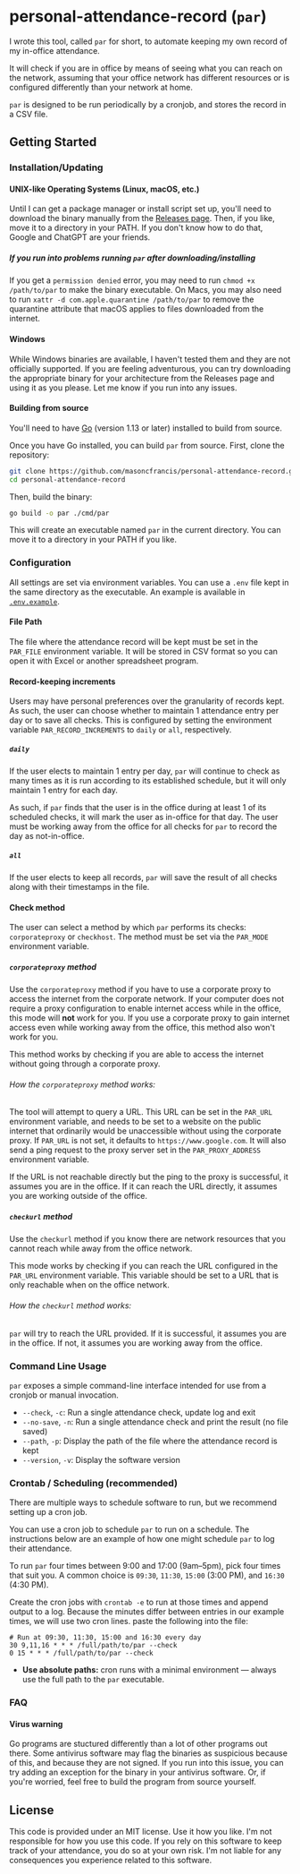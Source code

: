 # personal-attendance-record (`par`)

I wrote this tool, called `par` for short, to automate keeping my own record of my in-office attendance. 

It will check if you are in office by means of seeing what you can reach on the network, assuming that your office network has different resources or is configured differently than your network at home. 

`par` is designed to be run periodically by a cronjob, and stores the record in a CSV file.

## Getting Started

### Installation/Updating

#### UNIX-like Operating Systems (Linux, macOS, etc.)

Until I can get a package manager or install script set up, you'll need to download the binary manually from the [Releases page](https://github.com/masoncfrancis/personal-attendance-record/releases). Then, if you like, move it to a directory in your PATH. If you don't know how to do that, Google and ChatGPT are your friends.

##### If you run into problems running `par` after downloading/installing

If you get a `permission denied` error, you may need to run `chmod +x /path/to/par` to make the binary executable. On Macs, you may also need to run `xattr -d com.apple.quarantine /path/to/par` to remove the quarantine attribute that macOS applies to files downloaded from the internet.

#### Windows

While Windows binaries are available, I haven't tested them and they are not officially supported. If you are feeling adventurous, you can try downloading the appropriate binary for your architecture from the Releases page and using it as you please. Let me know if you run into any issues.


#### Building from source

You'll need to have [Go](https://go.dev/dl/) (version 1.13 or later) installed to build from source.

Once you have Go installed, you can build `par` from source. First, clone the repository:

```bash
git clone https://github.com/masoncfrancis/personal-attendance-record.git
cd personal-attendance-record
```

Then, build the binary:

```bash
go build -o par ./cmd/par
```

This will create an executable named `par` in the current directory. You can move it to a directory in your PATH if you like.

### Configuration

All settings are set via environment variables. You can use a `.env` file kept in the same directory as the executable. An example is available in [`.env.example`](.env.example).

#### File Path

The file where the attendance record will be kept must be set in the `PAR_FILE` environment variable. It will be stored in CSV format so you can open it with Excel or another spreadsheet program. 

#### Record-keeping increments

Users may have personal preferences over the granularity of records kept. As such, the user can choose whether to maintain 1 attendance entry per day or to save all checks. 
This is configured by setting the environment variable `PAR_RECORD_INCREMENTS` to `daily` or `all`, respectively.

##### `daily`

If the user elects to maintain 1 entry per day, `par` will continue to check as many times as it is run according to its established schedule, but it will only maintain 1 entry for each day. 

As such, if `par` finds that the user is in the office during at least 1 of its scheduled checks, it will mark the user as in-office for that day. The user must be working away from the office for all checks for `par` to record the day as not-in-office.

##### `all`

If the user elects to keep all records, `par` will save the result of all checks along with their timestamps in the file. 

#### Check method

The user can select a method by which `par` performs its checks: `corporateproxy` or `checkhost`. The method must be set via the `PAR_MODE` environment variable. 

##### `corporateproxy` method

Use the `corporateproxy` method if you have to use a corporate proxy to access the internet from the corporate network. If your computer does not require a proxy configuration to enable internet access while in the office, this mode will **not** work for you. If you use a corporate proxy to gain internet access even while working away from the office, this method also won't work for you. 

This method works by checking if you are able to access the internet without going through a corporate proxy. 

###### How the `corporateproxy` method works:

The tool will attempt to query a URL. This URL can be set in the `PAR_URL` environment variable, and needs to be set to a website on the public internet that ordinarily would be unaccessible without using the corporate proxy. If `PAR_URL` is 
not set, it defaults to `https://www.google.com`. It will also send a ping request to the
proxy server set in the `PAR_PROXY_ADDRESS` environment variable. 

If the URL is not reachable directly but the ping to the proxy is successful, it assumes you are in the office. 
If it can reach the URL directly, it assumes you are working outside of the office.

##### `checkurl` method

Use the `checkurl` method if you know there are network resources that you cannot reach while away from the office network.

This mode works by checking if you can reach the URL configured in the `PAR_URL` environment variable. This variable should be set to a URL that is only reachable when on the office network.

###### How the `checkurl` method works:

`par` will try to reach the URL provided. If it is successful, it assumes you are in the office. If not, it assumes you are working away from the office. 


### Command Line Usage

`par` exposes a simple command-line interface intended for use from a cronjob or manual invocation.

- `--check`, `-c`: Run a single attendance check, update log and exit
- `--no-save`, `-n`: Run a single attendance check and print the result (no file saved)
- `--path`, `-p`: Display the path of the file where the attendance record is kept
- `--version`, `-v`: Display the software version


### Crontab / Scheduling (recommended)

There are multiple ways to schedule software to run, but we recommend setting up a cron job. 

You can use a cron job to schedule `par` to run on a schedule. The instructions below are an example of how one might schedule `par` to log their attendance. 

To run `par` four times between 9:00 and 17:00 (9am–5pm), pick four times that suit you. A common choice is `09:30`, `11:30`, `15:00` (3:00 PM), and `16:30` (4:30 PM).

Create the cron jobs with `crontab -e` to run at those times and append output to a log. Because the minutes differ between entries in our example times, we will use two cron lines. paste the following into the file:

```
# Run at 09:30, 11:30, 15:00 and 16:30 every day
30 9,11,16 * * * /full/path/to/par --check
0 15 * * * /full/path/to/par --check
```

- **Use absolute paths:** cron runs with a minimal environment — always use the full path to the `par` executable.

### FAQ

#### Virus warning

Go programs are stuctured differently than a lot of other programs out there. Some antivirus software may flag the binaries as suspicious because of this, and because they are not signed. If you run into this issue, you can try adding an exception for the binary in your antivirus software. Or, if you're worried, feel free to build the program from source yourself. 


## License

This code is provided under an MIT license. Use it how you like. I'm not responsible for how you use this code. If you rely on this software to keep track of your attendance, you do so at your own risk. I'm not liable for any consequences you experience related to this software.
